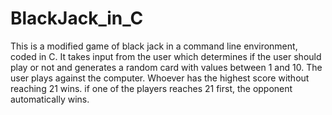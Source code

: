 # BlackJack_in_C
This is a modified game of black jack in a command line environment, coded in C. It takes input from the user which determines if the user should play or not and generates a random card with values between 1 and 10. The user plays against the computer. Whoever has the highest score without reaching 21 wins. if one of the players reaches 21 first, the opponent automatically wins. 
